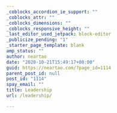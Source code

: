 ```yaml
---
_coblocks_accordion_ie_support: ""
_coblocks_attr: ""
_coblocks_dimensions: ""
_coblocks_responsive_height: ""
_last_editor_used_jetpack: block-editor
_publicize_pending: "1"
_starter_page_template: blank
amp_status: ""
author: neartao
date: "2020-10-21T15:49:17+00:00"
guid: https://neartao.com/?page_id=1114
parent_post_id: null
post_id: "1114"
spay_email: ""
title: Leadership
url: /leadership/

---
```


